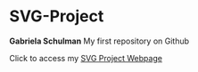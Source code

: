 # SVG-Project

**Gabriela Schulman**
My first repository on Github

Click to access my [SVG Project Webpage](http://i6.cims.nyu.edu/~gs2590/drawing/svg/assign2.html)
